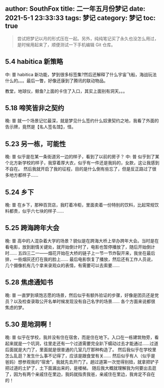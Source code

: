 author:  SouthFox
title: 二一年五月份梦记
date: 2021-5-1 23:33:33
tags: 梦记
category: 梦记
toc: true
---

> 尝试把梦记以月的形式压在一起。另外，纯纯笔记买了永久也没怎么用过，是时候用起来了，顺便测试一下手机编辑 Git 仓库。

## 5.4 habitica 新策略
中: 普
habitica 新功能，梦到很多标签集?然后还解释了什么宇宙飞船，海战玩法什么的。。。最后一瞥，好像还康到了腾讯的联动物品。

教堂，地球仪，鲸鱼?上面的卡住了入口，其实上面别有洞天。。。

## 5.18 啼笑皆非之契约
晚: 普
就一个场景记忆最深，就是梦见什么签约什么奴隶契约之地，我看了外面的告示牌，竟然是【名人签名馆】，怪。

<!--more-->

## 5.23 另一栋，可能性
晚: 普
似乎是在某一条街道另一边的样子，看到了以前的房子？
中: 普
似乎到了某个北方新学校的样子，我穿着厚大衣，似乎有一件还是我妈的，女款，这让我感到不自在。
然后我就开启了我的征程，目的是什么倒有些忘了，但是反正路过了很多地方都样子……

## 5.24 乡下
晚: 普
在乡下，那种百货店，我盯着冷柜，里面卖着一份特别的饮料，比起常规饮料都贵，似乎六七块的样子……

## 5.25 跨海跨年大会
晚: 普
高中的人混杂着大学的场景？貌似是在跨海大桥上举办跨年大会。当时是在看电影，放到剧情关键处，就开始倒计时了，电影也暂停播放了，随后开始倒计时……
五四三二一——烟花开始在大桥的链子上一节一节炸裂开来，我坐在最后排，一些烟灰还打在我的脸上……
最后电影恢复了播放，然后还有工作人员说，几个摄像机有几个拿来录观众的表情，有需要可以去索要……

## 5.28 焦虑通知书
晚: 普
一直梦到填饱志愿的场景，然后似乎有额外验证的步骤，好像是团员还是党员？以及检查录取公开名单时候发现没有自己名字的场景……
各个方面来说都很焦虑的梦。

## 5.30 是地洞啊！
晚: 普
似乎在学校，我并没有住在宿舍，而是住在地下。入口在一栋建筑物旁，看起来就是一个坑洞，往里走还有一个过道需要完全趴下蠕动过去才能通过……过道后面就是大门了，里面就是很普通的几室几厅那种构造了。
然后我似乎在学校里怎么乱逛？发生什么事不记得了，应该是跟食堂有关……
然后似乎有人（似乎是爸妈）想参观我的“宿舍”，我就先去开门了。趟过道第一次觉得别扭，就拿把铲子把过道的土铲了，土下面漏出来的，是楼梯。
随后我大概就理解我为何要出去逛了，因为有两个亲戚住在里边，我妈就指责我爸，亲戚住在里边，我肯定不自在的！